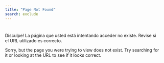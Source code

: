 ```yaml
---
title: "Page Not Found"
search: exclude
---  
```


# 
Disculpe! La página que usted está intentando acceder no existe. Revise si el URL utilizado es correcto.


Sorry, but the page you were trying to view does not exist. Try searching for it or looking at the URL to see if it looks correct.
